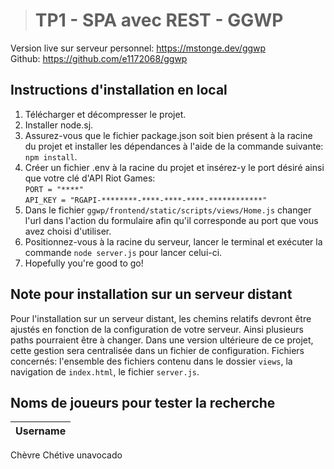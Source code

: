 ># TP1 - SPA avec REST - GGWP

Version live sur serveur personnel: https://mstonge.dev/ggwp <br>
Github: https://github.com/e1172068/ggwp


## Instructions d'installation en local
1. Télécharger et décompresser le projet.
2. Installer node.sj.
3. Assurez-vous que le fichier package.json soit bien présent à la racine du projet et installer les dépendances à l'aide de la commande suivante: `npm install`.
4. Créer un fichier .env à la racine du projet et insérez-y le port désiré ainsi que votre clé d'API Riot Games: <br>
`PORT = "****"`<br>
`API_KEY = "RGAPI-********-****-****-****-************"`
5. Dans le fichier `ggwp/frontend/static/scripts/views/Home.js` changer l'url dans l'action du formulaire afin qu'il corresponde au port que vous avez choisi d'utiliser.
6. Positionnez-vous à la racine du serveur, lancer le terminal et exécuter la commande `node server.js` pour lancer celui-ci.
7. Hopefully you're good to go! 

## Note pour installation sur un serveur distant
Pour l'installation sur un serveur distant, les chemins relatifs devront être ajustés en fonction de la configuration de votre serveur. Ainsi plusieurs paths pourraient être à changer. Dans une version ultérieure de ce projet, cette gestion sera centralisée dans un fichier de configuration. Fichiers concernés: l'ensemble des fichiers contenu dans le dossier `views`, la navigation de `index.html`, le fichier `server.js`. 



## Noms de joueurs pour tester la recherche
| Username |
|----------|
Chèvre Chétive
unavocado